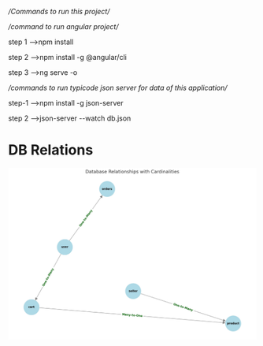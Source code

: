 */Commands to run this project/*

*/command to run angular project/*

step 1 -->npm install

step 2 -->npm install -g @angular/cli

step 3 -->ng serve -o

*/commands to run typicode json server for data of this application/*

step-1 -->npm install -g json-server

step 2 -->json-server --watch db.json

# DB Relations


![img.png](img.png)
